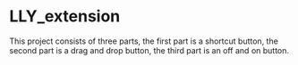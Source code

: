 # LLY_extension

This project consists of three parts, the first part is a shortcut button, the second part is a drag and drop button, the third part is an off and on button.
